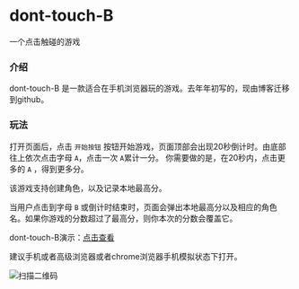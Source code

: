 # dont-touch-B
一个点击触碰的游戏

### 介绍

dont-touch-B 是一款适合在手机浏览器玩的游戏。去年年初写的，现由博客迁移到github。

### 玩法

打开页面后，点击 `开始按钮` 按钮开始游戏，页面顶部会出现20秒倒计时。由底部往上依次点击字母 `A`，点击一次 `A`累计一分。 你需要做的是，在20秒内，点击更多的 `A` ，得到更多分。

该游戏支持创建角色，以及记录本地最高分。

当用户点击到字母 `B` 或倒计时结束时，页面会弹出本地最高分以及相应的角色名。如果你游戏的分数超过了最高分，则你本次的分数会覆盖它。

dont-touch-B演示：[点击查看](http://joy-yi0905.github.io/dont-touch-B/)

建议手机或者高级浏览器或者chrome浏览器手机模拟状态下打开。

![扫描二维码](http://joy-yi0905.github.io/dont-touch-B/images/qr.png) 
